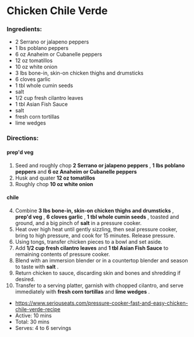 # Chicken Chile Verde 

### Ingredients: 
* 2 Serrano or jalapeno peppers
* 1 lbs poblano peppers
* 6 oz Anaheim or Cubanelle peppers
* 12 oz tomatillos
* 10 oz white onion
* 3 lbs bone-in, skin-on chicken thighs and drumsticks
* 6 cloves garlic
* 1 tbl whole cumin seeds
*  salt
* 1/2 cup fresh cilantro leaves
* 1 tbl Asian Fish Sauce
*  salt
*  fresh corn tortillas
*  lime wedges

### Directions: 
#### prep'd veg
1. Seed and roughly chop **2 Serrano or jalapeno peppers** , **1 lbs poblano peppers** and **6 oz Anaheim or Cubanelle peppers** 
2. Husk and quater **12 oz tomatillos** 
3. Roughly chop **10 oz white onion** 


#### chile
4. Combine **3 lbs bone-in, skin-on chicken thighs and drumsticks** , **prep'd veg** , **6 cloves garlic** , **1 tbl whole cumin seeds** , toasted and ground, and a big pinch of **salt** in a pressure cooker. 
5. Heat over high heat until gently sizzling, then seal pressure cooker, bring to high pressure, and cook for 15 minutes. Release pressure. 
6. Using tongs, transfer chicken pieces to a bowl and set aside. 
7. Add **1/2 cup fresh cilantro leaves** and **1 tbl Asian Fish Sauce** to remaining contents of pressure cooker. 
8. Blend with an immersion blender or in a countertop blender and season to taste with **salt** . 
9. Return chicken to sauce, discarding skin and bones and shredding if desired. 
10. Transfer to a serving platter, garnish with chopped cilantro, and serve immediately with **fresh corn tortillas** and **lime wedges** . 


* https://www.seriouseats.com/pressure-cooker-fast-and-easy-chicken-chile-verde-recipe 
* Active: 10 mins 
* Total: 30 mins 
* Serves: 4 to 6 servings 
